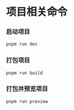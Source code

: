 # 项目相关命令

### 启动项目

```bash
pnpm run dev
```

### 打包项目

```bash
pnpm run build
```

### 打包并预览项目

```bash
pnpm run preview
```

